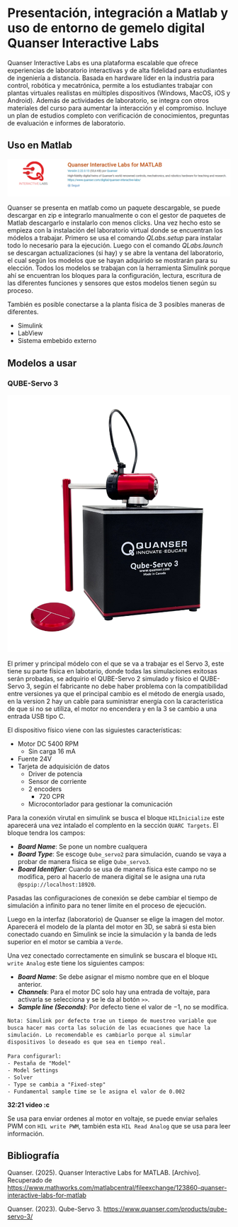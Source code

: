 # Presentación, integración a Matlab y uso de entorno de gemelo digital Quanser Interactive Labs

Quanser Interactive Labs es una plataforma escalable que ofrece experiencias de laboratorio interactivas y de alta fidelidad para estudiantes de ingeniería a distancia. Basada en hardware líder en la industria para control, robótica y mecatrónica, permite a los estudiantes trabajar con plantas virtuales realistas en múltiples dispositivos (Windows, MacOS, iOS y Android). Además de actividades de laboratorio, se integra con otros materiales del curso para aumentar la interacción y el compromiso. Incluye un plan de estudios completo con verificación de conocimientos, preguntas de evaluación e informes de laboratorio.

## Uso en Matlab

![Integración de Quanser en Matlab](/Imagenes/Qmatlab.png)

Quanser se presenta en matlab como un paquete descargable, se puede descargar en zip e integrarlo manualmente o con el gestor de paquetes de Matlab descargarlo e instalarlo con menos clicks.
Una vez hecho esto se empieza con la instalación del laboratorio virtual donde se encuentran los módelos a trabajar.
Primero se usa el comando $QLabs.setup$ para instalar todo lo necesario para la ejecución.
Luego con el comando $QLabs.launch$ se descargan actualizaciones (si hay) y se abre la ventana del laboratorio, el cual según los modelos que se hayan adquirido se mostrarán para su elección.
Todos los modelos se trabajan con la herramienta Simulink porque ahí se encuentran los bloques para la configuración, lectura, escritura de las diferentes funciones y sensores que estos modelos tienen según su proceso.

También es posible conectarse a la planta física de 3 posibles maneras de diferentes.

+ Simulink
+ LabView
+ Sistema embebido externo

## Modelos a usar

### QUBE-Servo 3

![Quanser Servo 3](/Imagenes/Qservo-3.jpg)

El primer y principal módelo con el que se va a trabajar es el Servo 3, este tiene su parte física en labotario, donde todas las simulaciones exitosas serán probadas, se adquirio el QUBE-Servo 2 simulado y físico el QUBE-Servo 3, según el fabricante no debe haber problema con la compatibilidad entre versiones ya que el principal cambio es el método de energía usado, en la version 2 hay un cable para suministrar energía con la característica de que si no se utiliza, el motor no encendera y en la 3 se cambio a una entrada USB tipo C.

El dispositivo físico viene con las siguiestes características:
+ Motor DC 5400 RPM
    + Sin carga 16 mA
+ Fuente 24V 
+ Tarjeta de adquisición de datos
    * Driver de potencia
    * Sensor de corriente
    * 2 encoders
        + 720 CPR
    * Microcontorlador para gestionar la comunicación

Para la conexión virutal en simulink se busca el bloque `HILInicialize` este aparecerá una vez intalado el complento en la sección `QUARC Targets`.
El bloque tendra los campos: 
+ ***Board Name***: Se pone un nombre cualquera
+ ***Board Type***: Se escoge `Qube_servo2` para simulación, cuando se vaya a probar de manera física se elige `Qube_servo3`.
+ ***Board Identifier***: Cuando se usa de manera física este campo no se modifica, pero al hacerlo de manera digital se le asigna una ruta `@pspip://localhost:18920`.

Pasadas las configuraciones de conexión se debe cambiar el tiempo de simulación a infinito para no tener límite en el proceso de ejecución. 

Luego en la interfaz (laboratorio) de Quanser se elige la imagen del motor.
Aparecerá el modelo de la planta del motor en 3D, se sabrá si esta bien conectado cuando en Simulink se incie la simulación y la banda de leds superior en el motor se cambia a `Verde`.

Una vez conectado correctamente en simulink se buscara el bloque `HIL write Analog` este tiene los siguientes campos: 
+ ***Board Name***: Se debe asignar el mismo nombre que en el bloque anterior.
+ ***Channels***: Para el motor DC solo hay una entrada de voltaje, para activarla se selecciona y se le da al botón `>>`.
+ ***Sample line (Seconds)***: Por defecto tiene el valor de $-1$, no se modifíca.
~~~
Nota: Simulink por defecto trae un tiempo de muestreo variable que busca hacer mas corta las solución de las ecuaciones que hace la simulación. Lo recomendable es cambiarlo porque al simular dispositivos lo deseado es que sea en tiempo real. 

Para configurarl:
- Pestaña de "Model"
- Model Settings
- Solver
- Type se cambia a "Fixed-step"
- Fundamental sample time se le asigna el valor de 0.002
~~~

**32:21 video :c**


Se usa para enviar ordenes al motor en voltaje, se puede enviar señales PWM con `HIL write PWM`, también esta `HIL Read Analog` que se usa para leer información.


## Bibliografía
Quanser. (2025). Quanser Interactive Labs for MATLAB. [Archivo]. Recuperado de https://www.mathworks.com/matlabcentral/fileexchange/123860-quanser-interactive-labs-for-matlab

Quanser. (2023). Qube-Servo 3. https://www.quanser.com/products/qube-servo-3/